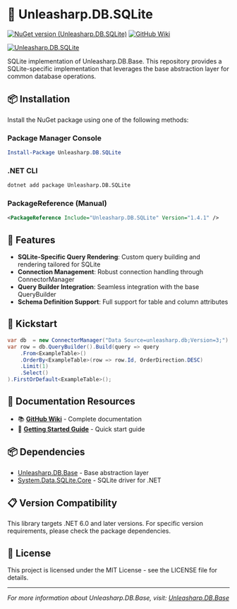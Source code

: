 ﻿# 💾 Unleasharp.DB.SQLite

[![NuGet version (Unleasharp.DB.SQLite)](https://img.shields.io/nuget/v/Unleasharp.DB.SQLite.svg?style=flat-square)](https://www.nuget.org/packages/Unleasharp.DB.SQLite/)
[![GitHub Wiki](https://img.shields.io/badge/Wiki-Documentation-blue)](https://github.com/TraberSoftware/Unleasharp.DB.Base/wiki)

[![Unleasharp.DB.SQLite](https://socialify.git.ci/TraberSoftware/Unleasharp.DB.SQLite/image?description=1&font=Inter&logo=https%3A%2F%2Fraw.githubusercontent.com%2FTraberSoftware%2FUnleasharp%2Frefs%2Fheads%2Fmain%2Fassets%2Flogo-small.png&name=1&owner=1&pattern=Circuit+Board&theme=Light)](https://github.com/TraberSoftware/Unleasharp.DB.SQLite)

SQLite implementation of Unleasharp.DB.Base. This repository provides a SQLite-specific implementation that leverages the base abstraction layer for common database operations.

## 📦 Installation

Install the NuGet package using one of the following methods:

### Package Manager Console
```powershell
Install-Package Unleasharp.DB.SQLite
```

### .NET CLI
```bash
dotnet add package Unleasharp.DB.SQLite
```

### PackageReference (Manual)
```xml
<PackageReference Include="Unleasharp.DB.SQLite" Version="1.4.1" />
```

## 🎯 Features

- **SQLite-Specific Query Rendering**: Custom query building and rendering tailored for SQLite
- **Connection Management**: Robust connection handling through ConnectorManager
- **Query Builder Integration**: Seamless integration with the base QueryBuilder
- **Schema Definition Support**: Full support for table and column attributes

## 🚀 Kickstart
```csharp
var db  = new ConnectorManager("Data Source=unleasharp.db;Version=3;")
var row = db.QueryBuilder().Build(query => query
    .From<ExampleTable>()
    .OrderBy<ExampleTable>(row => row.Id, OrderDirection.DESC)
    .Limit(1)
    .Select()
).FirstOrDefault<ExampleTable>();
```

## 📖 Documentation Resources

- 📚 **[GitHub Wiki](https://github.com/TraberSoftware/Unleasharp.DB.Base/wiki/1.-Home)** - Complete documentation
- 🎯 **[Getting Started Guide](https://github.com/TraberSoftware/Unleasharp.DB.Base/wiki/2.-Getting-Started)** - Quick start guide

## 📦 Dependencies

- [Unleasharp.DB.Base](https://github.com/TraberSoftware/Unleasharp.DB.Base) - Base abstraction layer
- [System.Data.SQLite.Core](https://system.data.sqlite.org/home/doc/trunk/www/index.md) - SQLite driver for .NET

## 📋 Version Compatibility

This library targets .NET 6.0 and later versions. For specific version requirements, please check the package dependencies.

## 📄 License

This project is licensed under the MIT License - see the LICENSE file for details.

---

*For more information about Unleasharp.DB.Base, visit: [Unleasharp.DB.Base](https://github.com/TraberSoftware/Unleasharp.DB.Base)*